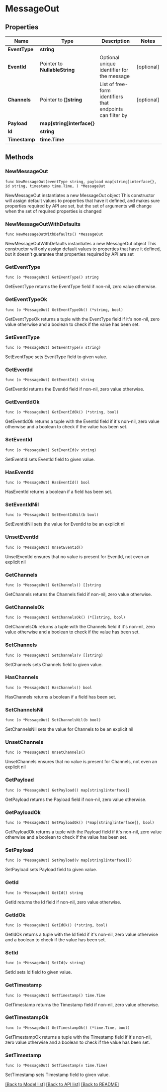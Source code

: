 # MessageOut

## Properties

Name | Type | Description | Notes
------------ | ------------- | ------------- | -------------
**EventType** | **string** |  | 
**EventId** | Pointer to **NullableString** | Optional unique identifier for the message | [optional] 
**Channels** | Pointer to **[]string** | List of free-form identifiers that endpoints can filter by | [optional] 
**Payload** | **map[string]interface{}** |  | 
**Id** | **string** |  | 
**Timestamp** | **time.Time** |  | 

## Methods

### NewMessageOut

`func NewMessageOut(eventType string, payload map[string]interface{}, id string, timestamp time.Time, ) *MessageOut`

NewMessageOut instantiates a new MessageOut object
This constructor will assign default values to properties that have it defined,
and makes sure properties required by API are set, but the set of arguments
will change when the set of required properties is changed

### NewMessageOutWithDefaults

`func NewMessageOutWithDefaults() *MessageOut`

NewMessageOutWithDefaults instantiates a new MessageOut object
This constructor will only assign default values to properties that have it defined,
but it doesn't guarantee that properties required by API are set

### GetEventType

`func (o *MessageOut) GetEventType() string`

GetEventType returns the EventType field if non-nil, zero value otherwise.

### GetEventTypeOk

`func (o *MessageOut) GetEventTypeOk() (*string, bool)`

GetEventTypeOk returns a tuple with the EventType field if it's non-nil, zero value otherwise
and a boolean to check if the value has been set.

### SetEventType

`func (o *MessageOut) SetEventType(v string)`

SetEventType sets EventType field to given value.


### GetEventId

`func (o *MessageOut) GetEventId() string`

GetEventId returns the EventId field if non-nil, zero value otherwise.

### GetEventIdOk

`func (o *MessageOut) GetEventIdOk() (*string, bool)`

GetEventIdOk returns a tuple with the EventId field if it's non-nil, zero value otherwise
and a boolean to check if the value has been set.

### SetEventId

`func (o *MessageOut) SetEventId(v string)`

SetEventId sets EventId field to given value.

### HasEventId

`func (o *MessageOut) HasEventId() bool`

HasEventId returns a boolean if a field has been set.

### SetEventIdNil

`func (o *MessageOut) SetEventIdNil(b bool)`

 SetEventIdNil sets the value for EventId to be an explicit nil

### UnsetEventId
`func (o *MessageOut) UnsetEventId()`

UnsetEventId ensures that no value is present for EventId, not even an explicit nil
### GetChannels

`func (o *MessageOut) GetChannels() []string`

GetChannels returns the Channels field if non-nil, zero value otherwise.

### GetChannelsOk

`func (o *MessageOut) GetChannelsOk() (*[]string, bool)`

GetChannelsOk returns a tuple with the Channels field if it's non-nil, zero value otherwise
and a boolean to check if the value has been set.

### SetChannels

`func (o *MessageOut) SetChannels(v []string)`

SetChannels sets Channels field to given value.

### HasChannels

`func (o *MessageOut) HasChannels() bool`

HasChannels returns a boolean if a field has been set.

### SetChannelsNil

`func (o *MessageOut) SetChannelsNil(b bool)`

 SetChannelsNil sets the value for Channels to be an explicit nil

### UnsetChannels
`func (o *MessageOut) UnsetChannels()`

UnsetChannels ensures that no value is present for Channels, not even an explicit nil
### GetPayload

`func (o *MessageOut) GetPayload() map[string]interface{}`

GetPayload returns the Payload field if non-nil, zero value otherwise.

### GetPayloadOk

`func (o *MessageOut) GetPayloadOk() (*map[string]interface{}, bool)`

GetPayloadOk returns a tuple with the Payload field if it's non-nil, zero value otherwise
and a boolean to check if the value has been set.

### SetPayload

`func (o *MessageOut) SetPayload(v map[string]interface{})`

SetPayload sets Payload field to given value.


### GetId

`func (o *MessageOut) GetId() string`

GetId returns the Id field if non-nil, zero value otherwise.

### GetIdOk

`func (o *MessageOut) GetIdOk() (*string, bool)`

GetIdOk returns a tuple with the Id field if it's non-nil, zero value otherwise
and a boolean to check if the value has been set.

### SetId

`func (o *MessageOut) SetId(v string)`

SetId sets Id field to given value.


### GetTimestamp

`func (o *MessageOut) GetTimestamp() time.Time`

GetTimestamp returns the Timestamp field if non-nil, zero value otherwise.

### GetTimestampOk

`func (o *MessageOut) GetTimestampOk() (*time.Time, bool)`

GetTimestampOk returns a tuple with the Timestamp field if it's non-nil, zero value otherwise
and a boolean to check if the value has been set.

### SetTimestamp

`func (o *MessageOut) SetTimestamp(v time.Time)`

SetTimestamp sets Timestamp field to given value.



[[Back to Model list]](../README.md#documentation-for-models) [[Back to API list]](../README.md#documentation-for-api-endpoints) [[Back to README]](../README.md)


